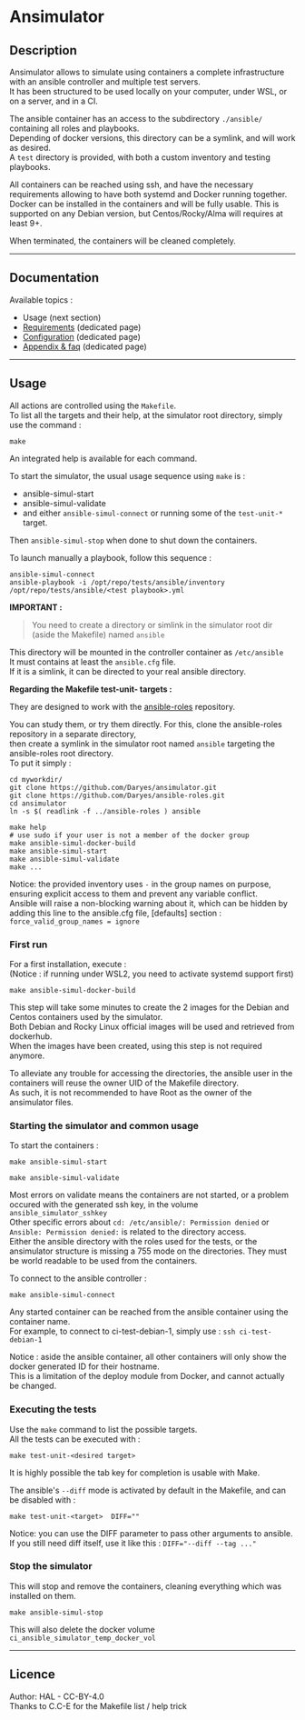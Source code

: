# Ansimulator


## Description

Ansimulator allows to simulate using containers a complete infrastructure with an ansible controller and multiple test servers.  
It has been structured to be used locally on your computer, under WSL, or on a server, and in a CI.

The ansible container has an access to the subdirectory `./ansible/` containing all roles and playbooks.  
Depending of docker versions, this directory can be a symlink, and will work as desired.  
A `test` directory is provided, with both a custom inventory and testing playbooks.

All containers can be reached using ssh, and have the necessary requirements allowing to have both systemd and Docker running together.  
Docker can be installed in the containers and will be fully usable. This is supported on any Debian version, but Centos/Rocky/Alma will requires at least 9+.  

When terminated, the containers will be cleaned completely.


---
## Documentation

Available topics :
* Usage (next section)
* [Requirements](doc/requirements.md) (dedicated page)
* [Configuration](doc/config.md) (dedicated page)
* [Appendix & faq](doc/appendix.md) (dedicated page)


---
## Usage

All actions are controlled using the `Makefile`.  
To list all the targets and their help, at the simulator root directory, simply use the command :
```
make
```
An integrated help is available for each command.


To start the simulator, the usual usage sequence using `make` is :  
* ansible-simul-start
* ansible-simul-validate
* and either `ansible-simul-connect` or running some of the `test-unit-*` target.  

Then `ansible-simul-stop` when done to shut down the containers.


To launch manually a playbook, follow this sequence : 
```
ansible-simul-connect
ansible-playbook -i /opt/repo/tests/ansible/inventory  /opt/repo/tests/ansible/<test playbook>.yml
```


**IMPORTANT :**  

> You need to create a directory or simlink in the simulator root dir (aside the Makefile) named `ansible`

This directory will be mounted in the controller container as `/etc/ansible`  
It must contains at least the `ansible.cfg` file.  
If it is a simlink, it can be directed to your real ansible directory. 


**Regarding the Makefile test-unit- targets :**  

They are designed to work with the [ansible-roles](https://github.com/Daryes/ansible-roles) repository.  

You can study them, or try them directly. For this, clone the ansible-roles repository in a separate directory,  
then create a symlink in the simulator root named `ansible` targeting the ansible-roles root directory.  
To put it simply :  
```
cd myworkdir/
git clone https://github.com/Daryes/ansimulator.git
git clone https://github.com/Daryes/ansible-roles.git
cd ansimulator
ln -s $( readlink -f ../ansible-roles ) ansible

make help
# use sudo if your user is not a member of the docker group
make ansible-simul-docker-build
make ansible-simul-start
make ansible-simul-validate
make ...
```

Notice: the provided inventory uses `-` in the group names on purpose, ensuring explicit access to them and prevent any variable conflict.  
Ansible will raise a non-blocking warning about it, which can be hidden by adding this line to the ansible.cfg file,  [defaults] section : `force_valid_group_names = ignore`


### First run

For a first installation, execute :                                                               
(Notice : if running under WSL2, you need to activate systemd support first)
```
make ansible-simul-docker-build
```  
This step will take some minutes to create the 2 images for the Debian and Centos containers used by the simulator.  
Both Debian and Rocky Linux official images will be used and retrieved from dockerhub.  
When the images have been created, using this step is not required anymore.

To alleviate any trouble for accessing the directories, the ansible user in the containers will reuse the owner UID of the Makefile directory.  
As such, it is not recommended to have Root as the owner of the ansimulator files.


### Starting the simulator and common usage

To start the containers :
```
make ansible-simul-start

make ansible-simul-validate
```
Most errors on validate means the containers are not started, or a problem occured with the generated ssh key, in the volume `ansible_simulator_sshkey`  
Other specific errors about `cd: /etc/ansible/: Permission denied` or `Ansible: Permission denied:` is related to the directory access.  
Either the ansible directory with the roles used for the tests, or the ansimulator structure is missing a 755 mode on the directories. They must be world readable to be used from the containers.  


To connect to the ansible controller :
```
make ansible-simul-connect
```

Any started container can be reached from the ansible container using the container name.  
For example, to connect to ci-test-debian-1, simply use : `ssh ci-test-debian-1`  

Notice : aside the ansible container, all other containers will only show the docker generated ID for their hostname.  
This is a limitation of the deploy module from Docker, and cannot actually be changed.


### Executing the tests

Use the `make` command to list the possible targets.  
All the tests can be executed with :
```
make test-unit-<desired target>
```
It is highly possible the tab key for completion is usable with Make.


The ansible's `--diff` mode is activated by default in the Makefile, and can be disabled with :
```
make test-unit-<target>  DIFF=""
```

Notice: you can use the DIFF parameter to pass other arguments to ansible.  
If you still need diff itself, use it like this : `DIFF="--diff --tag ..."`


### Stop the simulator

This will stop and remove the containers, cleaning everything which was installed on them.
```
make ansible-simul-stop
```
This will also delete the docker volume `ci_ansible_simulator_temp_docker_vol`


---
## Licence

Author: HAL - CC-BY-4.0  
Thanks to C.C-E for the Makefile list / help trick

